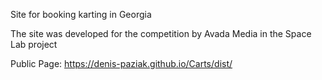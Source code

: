 Site for booking karting in Georgia

The site was developed for the competition by Avada Media in the Space Lab project

Public Page: https://denis-paziak.github.io/Carts/dist/
